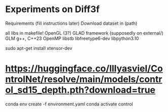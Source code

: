 # Experiments on Diff3f

Requirements (fill instructions later)
Download dataset in (path)

all libs in makefile!
OpenGL (3?)
GLAD framework (supposedly on external/)
GLM
g++, C++23
OpenMP
libstb
libfreetype6-dev
libpython3.10

sudo apt-get install xtensor-dev

# https://huggingface.co/lllyasviel/ControlNet/resolve/main/models/control_sd15_depth.pth?download=true
conda env create -f environment.yaml
conda activate control